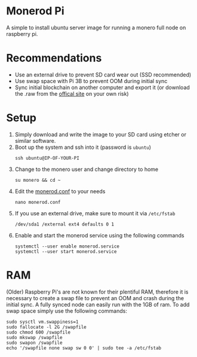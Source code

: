 # Monerod Pi
A simple to install ubuntu server image for running a monero full node on raspberry pi.

# Recommendations
- Use an external drive to prevent SD card wear out (SSD recommended)
- Use swap space with Pi 3B to prevent OOM during initial sync
- Sync initial blockchain on another computer and export it (or download the .raw from the [offical site](https://www.getmonero.org/downloads/#blockchain) on your own risk)

# Setup
1) Simply download and write the image to your SD card using etcher or similar software.
2) Boot up the system and ssh into it (password is `ubuntu`)
   ```
   ssh ubuntu@IP-OF-YOUR-PI
   ```
3) Change to the monero user and change directory to home
   ```
   su monero && cd ~
   ```
4) Edit the [monerod.conf](https://monerodocs.org/interacting/monero-config-file/) to your needs
   ```
   nano monerod.conf
   ```
5) If you use an external drive, make sure to mount it via `/etc/fstab`
   ```
   /dev/sda1 /external ext4 defaults 0 1
   ```
6) Enable and start the monerod service using the following commands
   ```
   systemctl --user enable monerod.service
   systemctl --user start monerod.service
   ```
   
# RAM
(Older) Raspberry Pi's are not known for their plentiful RAM, therefore it is necessary to create a swap file to prevent an OOM and crash during the initial sync. A fully synced node can easily run with the 1GB of ram. To add swap space simply use the following commands:
```
sudo sysctl vm.swappiness=1
sudo fallocate -l 2G /swapfile
sudo chmod 600 /swapfile
sudo mkswap /swapfile
sudo swapon /swapfile
echo '/swapfile none swap sw 0 0' | sudo tee -a /etc/fstab
```
